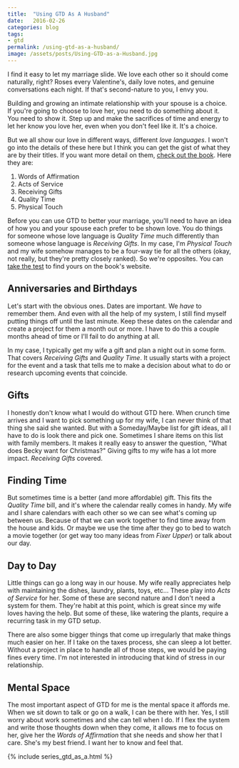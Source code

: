 ```yaml
---
title:  "Using GTD As A Husband"
date:   2016-02-26
categories: blog
tags:
- gtd
permalink: /using-gtd-as-a-husband/
image: /assets/posts/Using-GTD-as-a-Husband.jpg
---
```

I find it easy to let my marriage slide. We love each other so it should come naturally, right? Roses every Valentine's, daily love notes, and genuine conversations each night. If that's second-nature to you, I envy you.
<!--more-->

Building and growing an intimate relationship with your spouse is a choice. If you're going to choose to love her, you need to do something about it. You need to show it. Step up and make the sacrifices of time and energy to let her know you love her, even when you don't feel like it. It's a choice.

But we all show our love in different ways, different _love languages_. I won't go into the details of these here but I think you can get the gist of what they are by their titles. If you want more detail on them, [check out the book](http://www.5lovelanguages.com/). Here they are:

1. Words of Affirmation
2. Acts of Service
3. Receiving Gifts
4. Quality Time
5. Physical Touch

Before you can use GTD to better your marriage, you'll need to have an idea of how you and your spouse each prefer to be shown love. You do things for someone whose love language is _Quality Time_ much differently than someone whose language is _Receiving Gifts_. In my case, I'm _Physical Touch_ and my wife somehow manages to be a four-way tie for all the others (okay, not really, but they're pretty closely ranked). So we're opposites. You can [take the test](https://s3.amazonaws.com/moody-profiles/uploads/profile/attachment/5/5LLPersonalProfile_COUPLES__1_.pdf) to find yours on the book's website.

## Anniversaries and Birthdays

Let's start with the obvious ones. Dates are important. We _have_ to remember them. And even with all the help of my system, I still find myself putting things off until the last minute. Keep these dates on the calendar and create a project for them a month out or more. I have to do this a couple months ahead of time or I'll fail to do anything at all.

In my case, I typically get my wife a gift and plan a night out in some form. That covers _Receiving Gifts_ and _Quality Time_. It usually starts with a project for the event and a task that tells me to make a decision about what to do or research upcoming events that coincide.

## Gifts

I honestly don't know what I would do without GTD here. When crunch time arrives and I want to pick something up for my wife, I can never think of that thing she said she wanted. But with a Someday/Maybe list for gift ideas, all I have to do is look there and pick one. Sometimes I share items on this list with family members. It makes it really easy to answer the question, "What does Becky want for Christmas?" Giving gifts to my wife has a lot more impact. _Receiving Gifts_ covered.

## Finding Time

But sometimes time is a better (and more affordable) gift. This fits the _Quality Time_ bill, and it's where the calendar really comes in handy. My wife and I share calendars with each other so we can see what's coming up between us. Because of that we can work together to find time away from the house and kids. Or maybe we use the time after they go to bed to watch a movie together (or get way too many ideas from _Fixer Upper_) or talk about our day.

## Day to Day

Little things can go a long way in our house. My wife really appreciates help with maintaining the dishes, laundry, plants, toys, etc... These play into _Acts of Service_ for her. Some of these are second nature and I don't need a system for them. They're habit at this point, which is great since my wife loves having the help. But some of these, like watering the plants, require a recurring task in my GTD setup.

There are also some bigger things that come up irregularly that make things much easier on her. If I take on the taxes process, she can sleep a lot better. Without a project in place to handle all of those steps, we would be paying fines every time. I'm not interested in introducing that kind of stress in our relationship.

## Mental Space

The most important aspect of GTD for me is the mental space it affords me. When we sit down to talk or go on a walk, I can be there with her. Yes, I still worry about work sometimes and she can tell when I do. If I flex the system and write those thoughts down when they come, it allows me to focus on her, give her the _Words of Affirmation_ that she needs and show her that I care. She's my best friend. I want her to know and feel that.

{% include series_gtd_as_a.html %}